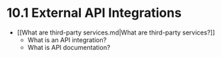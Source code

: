 # 10.1 External API Integrations

- [[What are third-party services.md|What are third-party services?]]
  - What is an API integration?
  - What is API documentation?
